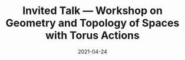 ---
title: Invited Talk — Workshop on Geometry and Topology of Spaces with Torus Actions
event: Workshop on Geometry and Topology of Spaces with Torus Actions
location: Xi’an Jiaotong–Liverpool University (XJTLU), Suzhou, China
date: "2021-04-24"
summary: Invited Talk on toric topology.
featured: false
---